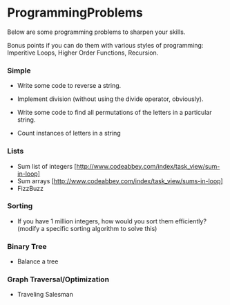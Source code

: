 # ProgrammingProblems

Below are some programming problems to sharpen your skills.

Bonus points if you can do them with various styles of programming: Imperitive Loops, Higher Order Functions, Recursion.

### Simple

* Write some code to reverse a string.
* Implement division (without using the divide operator, obviously).

* Write some code to find all permutations of the letters in a particular string.
* Count instances of letters in a string


### Lists

* Sum list of integers [http://www.codeabbey.com/index/task_view/sum-in-loop]
* Sum arrays [http://www.codeabbey.com/index/task_view/sums-in-loop]
* FizzBuzz

### Sorting

* If you have 1 million integers, how would you sort them efficiently? (modify a specific sorting algorithm to solve this)


### Binary Tree

* Balance a tree

### Graph Traversal/Optimization

* Traveling Salesman


